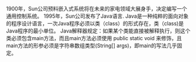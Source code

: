 1900年，Sun公司预料嵌入式系统将在未来的家电领域大展身手，决定编写一个通用控制系统。
1995年，Sun公司发布了Java语言.
Java是一种纯粹的面向对象的程序设计语言，一次Java程序必须以类（class）的形式存在，类（class)是Java程序的最小单位。
Java解释器规定：如果某个类能直接被解释执行，则这个类必须包含main方法，而且main方法必须使用 public static void 来修饰，且main方法的形参必须是字符串数组类型(String[] args)，即main的写法几乎固定。